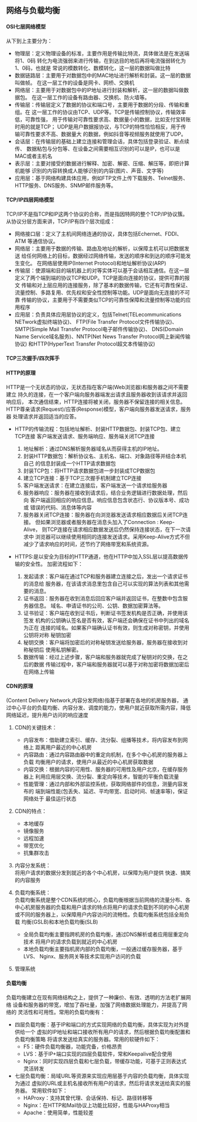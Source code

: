 ## 网络与负载均衡

#### OSI七层网络模型
从下到上主要分为：
- 物理层：定义物理设备的标准，主要作用是传输比特流，具体做法是在发送端将1、0码
  转化为电流强弱来进行传输，在到达目的地后再将电流强弱转化为1、0码，也就是
  常说的模数转化、数模转化，这一层的数据叫做比特
- 数据链路层：主要用于对数据包中的MAC地址进行解析和封装。这一层的数据叫做帧。
  在这一层工作的设备是网卡、网桥、交换机
- 网络层：主要用于对数据包中的IP地址进行封装和解析，这一层的数据叫做数据包。
  在这一层工作的设备有路由器、交换机、防火墙等。
- 传输层：传输层定义了数据的协议和端口号，主要用于数据的分段、传输和重组。在
  这一层工作的协议由TCP、UDP等。TCP是传输控制协议，传输效率低，可靠性强，
  用于传输对可靠性要求高、数据量小的数据，比如支付宝转账时用的就是TCP；
  UDP是用户数据报协议，与TCP的特性恰恰相反，用于传输可靠性要求不高、数据量大
  的数据，例如抖音等视频服务就使用了UDP。
- 会话层：在传输层的基础上建立连接和管理会话，具体包括登录验证、断点续传、
  数据粘包与分包等、在设备之间需要相互识别的可以是IP，也可以是MAC或者主机名
- 表示层：主要对接受的数据进行解释、加密、解密、压缩、解压等，即把计算机能够
  识别的内容转换成人能够识别的内容(图片、声音、文字等)
- 应用层：基于网络构建具体应用，例如FTP文件上传下载服务、Telnet服务、
  HTTP服务、DNS服务、SNMP邮件服务等。
  
#### TCP/IP四层网络模型
TCP/IP不是指TCP和IP这两个协议的合称，而是指因特网的整个TCP/IP协议簇。
从协议分层方面来讲，TCP/IP有四个层次组成：
- 网络接口层：定义了主机间网络连通的协议，具体包括Echernet、FDDI、ATM
  等通信协议。
- 网络层：主要用于数据的传输、路由及地址的解析，以保障主机可以把数据发送
  给任何网络上的目标，数据经过网络传输，发送的顺序和到达的顺序可能发生变化。
  在网络层使用IP(Internet Protocol)和地址解析协议(ARP)
- 传输层：使源端和目的端机器上的对等实体可以基于会话相互通信。在这一层
  定义了两个端到端的协议TCP和UDP。TCP是面向连接的协议，提供可靠的报文
  传输和对上层应用的连接服务，除了基本的数据传输，它还有可靠性保证、
  流量控制、多路复用、优先权和安全性控制等功能。UDP是面向无连接的不可靠
  传输的协议，主要用于不需要类似TCP的可靠性保障和流量控制等功能的应用程序
- 应用层：负责具体应用层协议的定义，包括Telnet(TELecommunications NETwork虚拟终端协议)、
  FTP(File Transfer Protocol文件传输协议)、SMTP(Simple Mail Transfer Protocol电子邮件传输协议)、
  DNS(Domain Name Service域名服务)、NNTP(Net News Transfer Protocol网上新闻传输协议)
  和HTTP(HyperText Transfer Protocol超文本传输协议)
  
#### TCP三次握手/四次挥手

#### HTTP的原理
HTTP是一个无状态的协议，无状态指在客户端(Web浏览器)和服务器之间不需要建立
持久的连接，在一个客户端向服务器端发出请求且服务器收到该请求并返回响应后，
本次通信结束，HTTP连接将被关闭，服务器不保留连接的相关信息。
HTTP尊亲请求(Request)/应答(Response)模型，客户端向服务器发送请求，服务器
处理请求并返回适当的应答。
- HTTP的传输流程：包括地址解析、封装HTTP数据包、封装TCP包、建立TCP连接
  客户端发送请求、服务端响应、服务端关闭TCP连接
  1. 地址解析：通过DNS解析服务器域名从而获得主机的IP地址。
  2. 封装HTTP数据包：解析协议名、主机名、端口、对象路径等并结合本机自己
     的信息封装成一个HTTP请求数据包
  3. 封装TCP包：将HTTP请求数据包进一步封装成TCP数据包
  4. 建立TCP连接：基于TCP三次握手机制建立TCP连接
  5. 客户端发送请求：在建立连接后，客户端发送一个请求给服务器
  6. 服务器响应：服务器在接收到请求后，结合业务逻辑进行数据处理，然后向
     客户端返回相应的响应信息。响应信息包含状态行、协议版本号、成功或
     错误的代码、消息体等内容
  7. 服务器关闭TCP连接：服务器在向浏览器发送请求相应数据后关闭TCP连接。
     但如果浏览器或者服务器在消息头加入了Connection : Keep-Alive，
     则TCP连接在请求相应数据发送后仍然保持连接状态，在下一次请求中
     浏览器可以继续使用相同的连接发送请求。采用Keep-Alive方式不但
     减少了请求响应的时间，还节约了网络带宽和系统资源。
 
- HTTPS:是以安全为目标的HTTP通道，他在HTTP中加入SSL层以提高数据传输的安全性。
  加密流程如下：
  1. 发起请求：客户端在通过TCP和服务器建立连接之后，发出一个请求证书的消息给
     服务器，在该请求消息里包含自己可以实现的算法列表和其他需要的消息。
  2. 证书返回：服务器在收到消息后回应客户端并返回证书，在整数中包含服务器信息。
     域名、申请证书的公司、公钥、数据加密算法等。
  3. 证书验证：客户端在收到证书后，判断证书签发机构是否正确，并使用该签发
     机构的公钥确认签名是否有效，客户端还会确保在证书中列出的域名为正在
     连接的域名。如果客户端确认证书有效，则生成对称密钥，并使用公钥将对称
     秘钥加密
  4. 秘钥交换：客户端将加密后的对称秘钥发送给服务器，服务器在接收到对称秘钥后
     使用私钥解密。
  5. 数据传输：经过上述步骤，客户端和服务器就完成了秘钥对的交换，在之后的数据
     传输过程中，客户端和服务器就可以基于对称加密将数据加密后在网络上传输
     
#### CDN的原理
(Content Delivery Network,内容分发网络)指基于部署在各地的机房服务器，
通过中心平台的负载均衡、内容分发、调度的能力，使用户就近获取所需内容，降低
网络延迟，提升用户访问的响应速度
1. CDN的关键技术：
    - 内容发布：借助建立索引、缓存、流分裂、组播等技术，将内容发布到网络上
    距离用户最近的中心机房
    - 内容路由：通过内容路由器中的重定向机制，在多个中心机房的服务器上负载
     均衡用户的请求，使用户从最近的中心机房获取数据
    - 内容交换：根据内容的可用性、服务器的可用性及用户北京，在缓存服务器上
     利用应用层交换、流分裂、重定向等技术，智能的平衡负载流量
    - 性能管理：通过内部和外部监控系统，获取网络部件的信息，测量内容发布的
     端到端性能(包丢失、延迟、平均带宽、启动时间、帧速率等)，保证网络处于
     最佳运行状态

2. CDN的特点：
    - 本地缓存
    - 镜像服务
    - 远程加速
    - 带宽优化
    - 抗集群攻击
  
3. 内容分发系统：<br>
  将用户请求的数据分发到就近的各个中心机房，以保障为用户提供
  快速、搞笑的内容服务
  
4. 负载均衡系统：<br>
  负载均衡系统是整个CDN系统的核心，负载均衡根据当前网络的流量分布、各
  中心机房服务器的负载和用户请求的特点将用户的请求负载到不同的中心机房
  或不同的服务器上，以保障用户内容访问的流畅性。负载均衡系统包括全局负载
  均衡(GSLB)和本地负载均衡(SLB)
    - 全局负载均衡主要指跨机房的负载均衡，通过DNS解析或者应用层重定向技术
    将用户的请求负载到就近的中心机房
    - 本地负载均衡主要指机房内部的负载均衡，一般通过缓存服务器，基于LVS、
    Nginx、服务网关等技术实现用户访问的负载
    
5. 管理系统
 
#### 负载均衡
负载均衡建立在现有网络结构之上，提供了一种廉价、有效、透明的方法老扩展网络
设备和服务器的带宽，增加了吞吐量，加强了网络数据处理能力，并提高了网络的
灵活性和可用性。常用的负载均衡有：
- 四层负载均衡：基于IP和端口的方式实现网络的负载均衡，具体实现为对外提供给一个
  虚拟的IP地址和端口接收所有用户的请求，然后根据负载均衡配置和负载均衡策略
  将请求发送给真实的服务器。常用的软硬件如下：
    - F5：硬件负载均衡器，功能完备，价格昂贵
    - LVS：基于IP+端口实现的四层负载软件，常和Keepalive配合使用
    - Nginx：同时实现四层负载和七层负载，带缓存功能，可基于正则表达式
      灵活转发
- 七层负载均衡：局域URL等资源来实现应用层基于内容的负载均衡，具体实现为通过
  虚拟的URL或主机名接收所有用户的请求，然后将请求发送给真实的服务器。
  常用软件如下：
    - HAProxy：支持其曾代理、会话保持、标记、路径转移等
    - Nginx：在HTTP和Mail协议上功能比较好，性能与HAProxy相当
    - Apache：使用简单，性能较差

